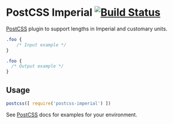 # PostCSS Imperial [![Build Status][ci-img]][ci]

[PostCSS] plugin to support lengths in Imperial and customary units.

[PostCSS]: https://github.com/postcss/postcss
[ci-img]:  https://travis-ci.org/cbas/postcss-imperial.svg
[ci]:      https://travis-ci.org/cbas/postcss-imperial

```css
.foo {
    /* Input example */
}
```

```css
.foo {
  /* Output example */
}
```

## Usage

```js
postcss([ require('postcss-imperial') ])
```

See [PostCSS] docs for examples for your environment.
